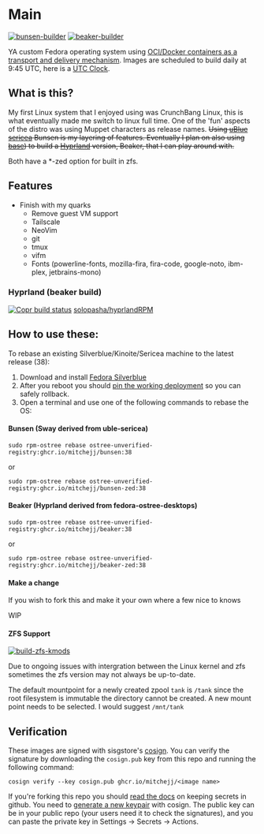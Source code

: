 # Main
[![bunsen-builder](https://github.com/mitchejj/ostree-quarks/actions/workflows/sway-build.yml/badge.svg)](https://github.com/mitchejj/ostree-quarks/actions/workflows/sway-build.yml)
[![beaker-builder](https://github.com/mitchejj/ostree-quarks/actions/workflows/ng-build.yml/badge.svg)](https://github.com/mitchejj/ostree-quarks/actions/workflows/ng-build.yml)

YA custom Fedora operating system using [OCI/Docker containers as a transport and delivery mechanism](https://fedoraproject.org/wiki/Changes/OstreeNativeContainerStabley). Images are scheduled to build daily at 9:45 UTC, here is a [UTC Clock](https://time.is/UTC).

## What is this?

My first Linux system that I enjoyed using was CrunchBang Linux, this is what eventually made me switch to linux full time. One of the 'fun' aspects of the distro was using Muppet characters as release names. ~~Using [uBlue](http://github.com/uble-os/main) [sericea][ublue-sericea] Bunsen is my layering of features. Eventually I plan on also using [base][ublue-base]) to build a [Hyprland](https://hyprland.org/) version, Beaker, that I can play around with.~~

Both have a \*-zed option for built in zfs. 

[ublue-sericea]: https://github.com/ublue-os/main/pkgs/container/base-sericea
[ublue-base]: https://github.com/ublue-os/main/pkgs/container/base-main


## Features

- Finish with my quarks
  - Remove guest VM support
  - Tailscale
  - NeoVim
  - git
  - tmux
  - vifm
  - Fonts (powerline-fonts, mozilla-fira, fira-code, google-noto, ibm-plex, jetbrains-mono)

### Hyprland (beaker build)
[![Copr build status](https://copr.fedorainfracloud.org/coprs/solopasha/hyprland/package/hyprland/status_image/last_build.png)](https://copr.fedorainfracloud.org/coprs/solopasha/hyprland/package/hyprland/)
[solopasha/hyprlandRPM](https://github.com/solopasha/hyprlandRPM)

## How to use these:


To rebase an existing Silverblue/Kinoite/Sericea machine to the latest release (38): 
1. Download and install [Fedora Silverblue](https://silverblue.fedoraproject.org/download)
1. After you reboot you should [pin the working deployment](https://docs.fedoraproject.org/en-US/fedora-silverblue/faq/#_about_using_silverblue) so you can safely rollback.
1. Open a terminal and use one of the following commands to rebase the OS:

    
#### Bunsen (Sway derived from uble-sericea)  

    sudo rpm-ostree rebase ostree-unverified-registry:ghcr.io/mitchejj/bunsen:38

or
    
    sudo rpm-ostree rebase ostree-unverified-registry:ghcr.io/mitchejj/bunsen-zed:38


#### Beaker (Hyprland derived from fedora-ostree-desktops)


    sudo rpm-ostree rebase ostree-unverified-registry:ghcr.io/mitchejj/beaker:38

or

    sudo rpm-ostree rebase ostree-unverified-registry:ghcr.io/mitchejj/beaker-zed:38

#### Make a change

If you wish to fork this and make it your own where a few nice to knows

WIP

#### ZFS Support
[![build-zfs-kmods](https://github.com/mitchejj/ostree-zfs-kmod/actions/workflows/build.yml/badge.svg)](https://github.com/mitchejj/ostree-zfs-kmod/actions/workflows/build.yml)

Due to ongoing issues with intergration between the Linux kernel and zfs sometimes the zfs version may not always be up-to-date.

The default mountpoint for a newly created zpool `tank` is `/tank` since the root filesystem is immutable the directory cannot be created. A new mount point needs to be selected. I would suggest `/mnt/tank`

## Verification

These images are signed with sisgstore's [cosign](https://docs.sigstore.dev/cosign/overview/). You can verify the signature by downloading the `cosign.pub` key from this repo and running the following command:

    cosign verify --key cosign.pub ghcr.io/mitchejj/<image name>

If you're forking this repo you should [read the docs](https://docs.github.com/en/actions/security-guides/encrypted-secrets) on keeping secrets in github. You need to [generate a new keypair](https://docs.sigstore.dev/cosign/overview/) with cosign. The public key can be in your public repo (your users need it to check the signatures), and you can paste the private key in Settings -> Secrets -> Actions.

